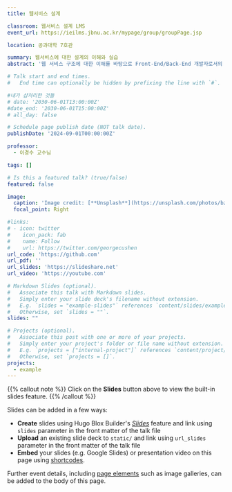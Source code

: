 ```yaml
---
title: 웹서비스 설계

classroom: 웹서비스 설계 LMS
event_url: https://ieilms.jbnu.ac.kr/mypage/group/groupPage.jsp

location: 공과대학 7호관 

summary: 웹서비스에 대한 설계의 이해와 실습
abstract: '웹 서비스 구조에 대한 이해를 바탕으로 Front-End/Back-End 개발자로서의 역량을 기르도록 함'

# Talk start and end times.
#   End time can optionally be hidden by prefixing the line with `#`.

#내가 샵처리한 것들
# date: '2030-06-01T13:00:00Z'
#date_end: '2030-06-01T15:00:00Z'
# all_day: false

# Schedule page publish date (NOT talk date).
publishDate: '2024-09-01T00:00:00Z'

professor:
  - 이경수 교수님

tags: []

# Is this a featured talk? (true/false)
featured: false

image:
  caption: 'Image credit: [**Unsplash**](https://unsplash.com/photos/bzdhc5b3Bxs)'
  focal_point: Right

#links:
# - icon: twitter
#    icon_pack: fab
#    name: Follow
#    url: https://twitter.com/georgecushen
url_code: 'https://github.com'
url_pdf: ''
url_slides: 'https://slideshare.net'
url_video: 'https://youtube.com'

# Markdown Slides (optional).
#   Associate this talk with Markdown slides.
#   Simply enter your slide deck's filename without extension.
#   E.g. `slides = "example-slides"` references `content/slides/example-slides.md`.
#   Otherwise, set `slides = ""`.
slides: ""

# Projects (optional).
#   Associate this post with one or more of your projects.
#   Simply enter your project's folder or file name without extension.
#   E.g. `projects = ["internal-project"]` references `content/project/deep-learning/index.md`.
#   Otherwise, set `projects = []`.
projects:
  - example
---
```


{{% callout note %}}
Click on the **Slides** button above to view the built-in slides feature.
{{% /callout %}}

Slides can be added in a few ways:

- **Create** slides using Hugo Blox Builder's [_Slides_](https://docs.hugoblox.com/reference/content-types/) feature and link using `slides` parameter in the front matter of the talk file
- **Upload** an existing slide deck to `static/` and link using `url_slides` parameter in the front matter of the talk file
- **Embed** your slides (e.g. Google Slides) or presentation video on this page using [shortcodes](https://docs.hugoblox.com/reference/markdown/).

Further event details, including [page elements](https://docs.hugoblox.com/reference/markdown/) such as image galleries, can be added to the body of this page.
